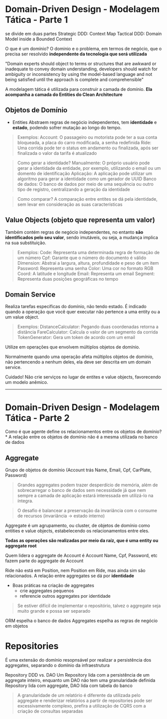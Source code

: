 # Domain-Driven Design - Modelagem Tática - Parte 1

se divide em duas partes
Strategic DDD: Context Map
Tactical DDD: Domain Model inside a Bounded Context

O que é um domínio?
O dominio e o problema, em termos de negócio, que o precisa ser resolvido
**independente da tecnologia que será utilizada**

"Domain experts should object to terms or structures that are awkward or
inadequate to convey domain understanding, developers should watch for
ambiguity or inconsistency by using the model-based language and not being
satisfied until the approach is complete and comprehensible"

A modelagem tática é utilizada para construir a camada de domínio.
**Ela acompanha a camada do Entities do Clean Architecture**

## Objetos de Domínio
- Entities <E>
Abstraem regras de negócio independentes, tem **identidade** e **estado**,
podendo sofrer mutação ao longo do tempo.

> Exemplos:
    Account: O passageiro ou motorista pode ter a sua conta bloqueada, a placa
do carro modificada, a senha redefinida
    Ride: Uma corrida pode ter o status em andamento ou finalizada, após ser
finalizada o valor da tarifa é atualizado

> Como gerar a identidade?
    Manualmente: O próprio usuário pode gerar a identidade da entidade, por
exemplo, utilizando o email ou um domento de identificação
    Aplicação: A aplicação pode utilizar um algoritmo para gerar a identidade
como um gerador de UUID
    Banco de dados: O banco de dados por meio de uma sequência ou outro tipo de
registro, centralizando a geração da identidade

> Como comparar?
    A comparação entre entites se dá pela identidade, sem levar em consideração
as suas características

## Value Objects <VO> (objeto que representa um valor)
Também contém regras de negócio independentes, no entanto **são identificados
pelo seu valor**, sendo imutáveis, ou seja, a mudança implica na sua
substituição.

> Exemplos:
    Code: Representa uma determinada regra de formação de um número
    Cpf: Garante que o número do documento é válido
    Dimension: Abstrai a largura, altura, profundidade e peso de um item
    Password: Representa uma senha
    Color: Uma cor no formato RGB
    Coord: A latitude e longitude
    Email: Representa um email
    Segment: Representa duas posições geográficas no tempo

## Domain Service <DS>
Realiza tarefas específicas do domínio, não tendo estado. É indicado quando a
operação que você quer executar não pertence a uma entity ou a um value object.

> Exemplos:
    DistanceCalculator: Pegando duas coordenadas retorna a distância
    FareCalculator: Calcula o valor de um segmento da corrida
    TokenGenerator: Gera um token de acordo com um email

Utilize em operações que envolvem múltiplos objetos de domínio.

Normalmente quando uma operação afeta múltiplos objetos de domínio, não
pertencendo a nenhum deles, ela deve ser descrita em um domain service.

Cuidado! Não crie serviços no lugar de entites e value objects, favorecendo
um modelo anêmico.

--------------------------------------------------------------------------------

# Domain-Driven Design - Modelagem Tática - Parte 2

Como é que agente define os relacionamentos entre os objetos de domínio?
    * A relação entre os objetos de domínio não é a mesma utilizada no banco
    de dados

## Aggregate <A>
Grupo de objetos de domínio (Account trás Name, Email, Cpf, CarPlate, Password)

> Grandes aggregates podem trazer desperdício de memória, além de sobrecarregar
o banco de dados sem necessidade já que nem sempre a camada de aplicação estará
interessada em utilizá-lo na íntegra.

> O desafio é balancear a preservação da invariância com o consume de recursos
(invariância -> estado interno)

Aggregate <A>
é um agrupamento, ou cluster, de objetos de domínio como entities e value
objects, estabelecendo os relacionamentos entre eles.

**Todas as operações são realizadas por meio da raíz, que é uma entity ou
aggregate root <AR>**

Quem lidera o aggregate de Account é Account
    Name, Cpf, Password, etc fazem parte do aggregate de Account

Ride não está em Position, nem Position em Ride, mas ainda sim são relacionados.
A relação entre aggregates se dá por **identidade**

- Boas práticas na criação de aggregates
    - crie aggregates pequenos
    - referencie outros aggregates por identidade

> Se estiver difícil de implementar o repositório, talvez o aggregate seja
muito grande e possa ser separado

ORM espelha o banco de dados
Aggregates espelha as regras de negócio em objetos

# Repositories
É uma extensão do domínio resopnsável por realizar a persistência dos
aggregates, separando o domínio da infraestrutura


Repository DDD vs. DAO
Um Repository lida com a persistência de um aggregate inteiro, enquanto um DAO
não tem uma granularidade definida
Repository lida com aggregate, DAO lida com tabela do banco

> A granularidade de um relatório é diferente da utilizada pelo aggregate e
renderizar relatórios a partir de repositories pode ser excessivamente complexo,
prefira a utilização de CQRS com a criação de consultas separadas


